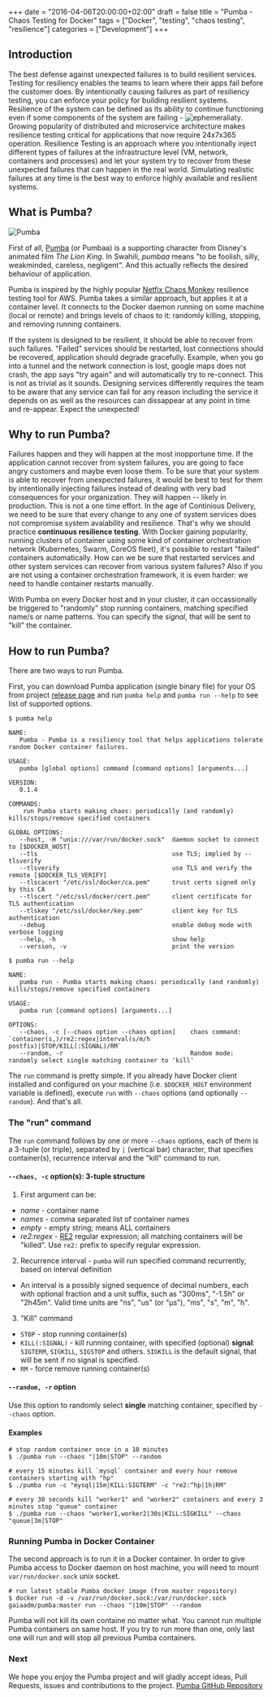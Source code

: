 +++
date = "2016-04-06T20:00:00+02:00"
draft = false
title = "Pumba - Chaos Testing for Docker"
tags = ["Docker", "testing", "chaos testing", "resilience"]
categories = ["Development"]
+++

## Introduction

The best defense against unexpected failures is to build resilient services. Testing for resiliency enables the teams to learn where their apps fail before the customer does. By intentionally causing failures as part of resiliency testing, you can enforce your policy for building resilient systems.
Resilience of the system can be defined as its ability to continue functioning even if some components of the system are failing - ![ephemeraliaty](/https://en.wikipedia.org/wiki/Ephemerality). Growing popularity of distributed and microservice architecture makes resilience testing critical for applications that now require 24x7x365 operation. 
Resilience Testing is an approach where you intentionally inject different types of failures at the infrastructure level (VM, network, containers and  processes) and let your system try to recover from these unexpected failures that can happen in the real world. Simulating realistic failures at any time is the best way to enforce highly available and resilient systems.

## What is Pumba?

![Pumba](/img/pumba_docker.png)

First of all, [Pumba](https://en.wikipedia.org/wiki/Timon_and_Pumbaa) (or Pumbaa) is a supporting character from Disney's animated film *The Lion King*. In Swahili, *pumbaa* means "to be foolish, silly, weakminded, careless, negligent". And this actually reflects the desired behaviour of application. 

Pumba is inspired by the highly popular [Netfix Chaos Monkey](https://github.com/Netflix/SimianArmy/wiki/Chaos-Monkey) resilience testing tool for AWS. Pumba takes a similar approach, but applies it at a container level. It connects to the Docker daemon running on some machine (local or remote) and brings levels of chaos to it: randomly killing, stopping, and removing running containers.

If the system is designed to be resilient, it should be able to recover from such failures. "Failed" services should be restarted,  lost connections should be recovered, application should degrade gracefully. Example, when you go into a tunnel and the network connection is lost, google maps does not crash, the app says "try again" and will automatically try to re-connect. This is not as trivial as it sounds. Designing services differently requires the team to be aware that any service can fail for any reason including the service it depends on as well as the resources can dissappear at any point in time and re-appear. Expect the unexpected!

## Why to run Pumba?

Failures happen and they will happen at the most inopportune time. If the application cannot recover from system failures, you are going to face angry customers and maybe even loose them. To be sure that your system is able to recover from unexpected failures, it would be best to test for them by intentionally injecting failures instead of dealing with very bad consequences for your organization. They will happen -- likely in production. This is not a one time effort. In the age of Continious Delivery, we need to be sure that every change to any one of system services does not compromise system avaiability and resilience. That's why we should practice **continuous resilience testing**.
With Docker gaining popularity, running clusters of container using some kind of container orchestration network (Kubernetes, Swarm, CoreOS fleet), it's possible to restart "failed" containers automatically. How can we be sure that restarted services and other system services can recover from various system failures? Also if you are not using a container orchestration framework, it is even harder: we need to handle container restarts manually.

With Pumba on every Docker host and in your cluster, it can occassionally be triggered to "randomly" stop running containers, matching specified name/s or name patterns. You can specify the *signal*, that will be sent to "kill" the container.

## How to run Pumba?

There are two ways to run Pumba.

First, you can download Pumba application (single binary file) for your OS from project [release page](https://github.com/gaia-adm/pumba/releases) and run `pumba help` and `pumba run --help` to see list of supported options.

```
$ pumba help

NAME:
   Pumba - Pumba is a resiliency tool that helps applications tolerate random Docker container failures.

USAGE:
   pumba [global options] command [command options] [arguments...]

VERSION:
   0.1.4

COMMANDS:
    run	Pumba starts making chaos: periodically (and randomly) kills/stops/remove specified containers

GLOBAL OPTIONS:
   --host, -H "unix:///var/run/docker.sock"  daemon socket to connect to [$DOCKER_HOST]
   --tls                                     use TLS; implied by --tlsverify
   --tlsverify                               use TLS and verify the remote [$DOCKER_TLS_VERIFY]
   --tlscacert "/etc/ssl/docker/ca.pem"      trust certs signed only by this CA
   --tlscert "/etc/ssl/docker/cert.pem"      client certificate for TLS authentication
   --tlskey "/etc/ssl/docker/key.pem"        client key for TLS authentication
   --debug                                   enable debug mode with verbose logging
   --help, -h                                show help
   --version, -v                             print the version
```

```
$ pumba run --help

NAME:
   pumba run - Pumba starts making chaos: periodically (and randomly) kills/stops/remove specified containers

USAGE:
   pumba run [command options] [arguments...]

OPTIONS:
   --chaos, -c [--chaos option --chaos option]    chaos command: `container(s,)/re2:regex|interval(s/m/h postfix)|STOP/KILL(:SIGNAL)/RM`
   --random, -r                                   Random mode: randomly select single matching container to 'kill'
```

The `run` command is pretty simple. If you already have Docker client installed and configured on your machine (i.e. `$DOCKER_HOST` environment variable is defined), execute `run` with `--chaos` options (and optionally `--random`). And that's all.

### The "run" command

The `run` command follows by one or more `--chaos` options, each of them is a 3-tuple (or triple), separated by `|` (vertical bar) character, that specifies container(s), recurrence interval and the "kill" command to run.

#### `--chaos, -c` option(s): 3-tuple structure

1. First argument can be:
  - *name* - container name
  - *names* - comma separated list of container names
  - *empty* - empty string; means ALL containers
  - *re2:regex* - [RE2](https://github.com/google/re2/wiki/Syntax) regular expression; all matching containers will be "killed". Use `re2:` prefix to specify regular expression.
2. Recurrence interval - `pumba` will run specified command recurrently, based on interval definition
  - An interval is a possibly signed sequence of decimal numbers, each with optional fraction and a unit suffix, such as "300ms", "-1.5h" or "2h45m". Valid time units are "ns", "us" (or "µs"), "ms", "s", "m", "h".
3. "Kill" command
  - `STOP` - stop running container(s)
  - `KILL(:SIGNAL)` - kill running container, with specified (optional) **signal**: `SIGTERM`, `SIGKILL`, `SIGSTOP` and others. `SIGKILL` is the default signal, that will be sent if no signal is specified.
  - `RM` - force remove running container(s)

#### `--random, -r` option

Use this option to randomly select **single** matching container, specified by `--chaos` option.

#### Examples

```
# stop random container once in a 10 minutes
$ ./pumba run --chaos "|10m|STOP" --random
```

```
# every 15 minutes kill `mysql` container and every hour remove containers starting with "hp"
$ ./pumba run -c "mysql|15m|KILL:SIGTERM" -c "re2:^hp|1h|RM"
```

```
# every 30 seconds kill "worker1" and "worker2" containers and every 3 minutes stop "queue" container
$ ./pumba run --chaos "worker1,worker2|30s|KILL:SIGKILL" --chaos "queue|3m|STOP"
```

### Running Pumba in Docker Container

The second approach is to run it in a Docker container.
In order to give Pumba access to Docker daemon on host machine, you will need to mount `var/run/docker.sock` unix socket.

```
# run latest stable Pumba docker image (from master repository)
$ docker run -d -v /var/run/docker.sock:/var/run/docker.sock gaiaadm/pumba:master run --chaos "|10m|STOP" --random
```

Pumba will not kill its own containe no matter what. You cannot run multiple Pumba containers on same host. If you try to run more than one, only last one will run and will stop all previous Pumba containers.

### Next

We hope you enjoy the Pumba project and will gladly accept ideas, Pull Requests, issues and contributions to the project.
[Pumba GitHub Repository](https://github.com/gaia-adm/pumba)
